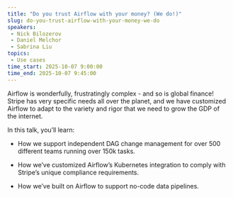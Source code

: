 ```yaml
---
title: "Do you trust Airflow with your money? (We do!)"
slug: do-you-trust-airflow-with-your-money-we-do
speakers:
 - Nick Bilozerov
 - Daniel Melchor
 - Sabrina Liu
topics:
 - Use cases
time_start: 2025-10-07 9:00:00
time_end: 2025-10-07 9:45:00
---
```


Airflow is wonderfully, frustratingly complex - and so is global finance! Stripe has very specific needs all over the planet, and we have customized Airflow to adapt to the variety and rigor that we need to grow the GDP of the internet.


In this talk, you’ll learn:

- How we support independent DAG change management for over 500 different teams running over 150k tasks.

- How we’ve customized Airflow’s Kubernetes integration to comply with Stripe’s unique compliance requirements.

- How we’ve built on Airflow to support no-code data pipelines.